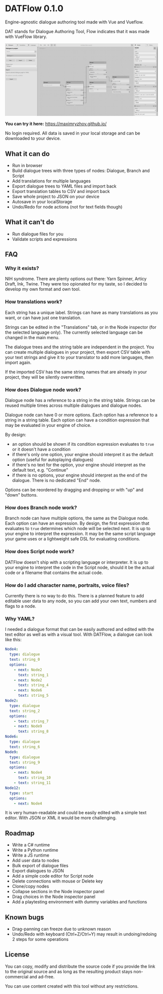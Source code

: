 # DATFlow 0.1.0

Engine-agnostic dialogue authoring tool made with Vue and Vueflow.

DAT stands for Dialogue Authoring Tool, Flow indicates that it was made with VueFlow library.

![Screenshot](screenshot.png)

**You can try it here:** https://maximryzhov.github.io/

No login required. All data is saved in your local storage and can be downloaded to your device.

## What it can do
- Run in browser
- Build dialogue trees with three types of nodes: Dialogue, Branch and Script
- Add translations for multiple languages
- Export dialogue trees to YAML files and import back
- Export translation tables to CSV and import back
- Save whole project to JSON on your device
- Autosave in your localStorage
- Undo/Redo for node actions (not for text fields though)

## What it can't do
- Run dialogue files for you
- Validate scripts and expressions

## FAQ
### Why it exists?
NIH syndrome. There are plenty options out there: Yarn Spinner, Articy Draft, Ink, Twine. They were too opionated for my taste, so I decided to develop my own format and own tool.

### How translations work?
Each string has a unique label. Strings can have as many translations as you want, or can have just one translation. 

Strings can be edited in the "Translations" tab, or in the Node inspector (for the selected language only). The currently selected language can be changed in the main menu. 

The dialogue trees and the string table are independent in the project. You can create multiple dialogues in your project, then export CSV table with your text strings and give it to your translator to add more languages, then import again.

If the imported CSV has the same string names that are already in your project, they will be silently overwritten.

### How does Dialogue node work?
Dialogue node has a reference to a string in the string table. Strings can be reused multiple times across multiple dialogues and dialogue nodes.

Dialogue node can have 0 or more options. Each option has a reference to a string in a string table. Each option can have a condition expression that may be evaluated in your engine of choice.

By design:
- an option should be shown if its condition expression evaluates to `true` or it doesn't have a condition
- if there's only one option, your engine should interpret it as the default option (useful for autoplaying dialogues)
- if there's no text for the option, your engine should interpret as the default text, e.g. "Continue"
- if there is no options, your engine should interpret as the end of the dialogue. There is no dedicated "End" node.

Options can be reordered by dragging and dropping or with "up" and "down" buttons.

### How does Branch node work?
Branch node can have multiple options, the same as the Dialogue node. Each option can have an expression. By design, the first expression that evaluates to `true` determines which node will be selected next. It is up to your engine to interpret the expression. It may be the same script language your game uses or a lightweight safe DSL for evaluating conditions.

### How does Script node work?
DATFlow doesn't ship with a scripting language or interpreter. It is up to your engine to interpret the code in the Script node, should it be the actual code or a filename that contains the actual code.

### How do I add character name, portraits, voice files?
Currently there is no way to do this. There is a planned feature to add editable user data to any node, so you can add your own text, numbers and flags to a node.

### Why YAML?
I needed a dialogue format that can be easily authored and edited with the text editor as well as with a visual tool. With DATFlow, a dialogue can look like this:
```yaml
Node4:
  type: dialogue
  text: string_0
  options:
    - next: Node2
      text: string_1
    - next: Node2
      text: string_4
    - next: Node6
      text: string_5
Node2:
  type: dialogue
  text: string_2
  options:
    - text: string_7
    - next: Node9
      text: string_8
Node6:
  type: dialogue
  text: string_6
Node9:
  type: dialogue
  text: string_9
  options:
    - next: Node4
      text: string_10
    - text: string_11
Node12:
  type: start
  options:
    - next: Node4
```
It is very human-readable and could be easily edited with a simple text editor. With JSON or XML it would be more challenging.

## Roadmap
- Write a C# runtime
- Write a Python runtime
- Write a JS runtime
- Add user data to nodes
- Bulk export of dialogue files
- Export dialogues to JSON
- Add a simple code editor for Script node
- Delete connections with mouse or Delete key
- Clone/copy nodes
- Collapse sections in the Node inspector panel
- Drag choices in the Node inspector panel
- Add a playtesting environment with dummy variables and functions

## Known bugs
- Drag-panning can freeze due to unknown reason
- Undo/Redo with keyboard (Ctrl+Z/Ctrl+Y) may result in undoing/redoing 2 steps for some operations

## License
You can copy, modify and distribute the source code if you provide the link to the original source and as long as the resulting product stays non-commercial and ad-free.

You can use content created with this tool without any restrictions. 